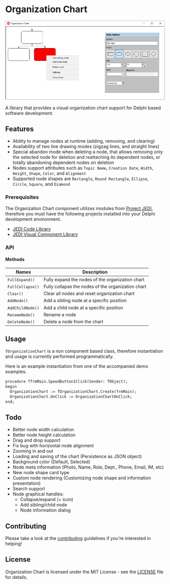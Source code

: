 # Organization Chart

<img src="screenshots/main.png" width="512px">

A library that provides a visual organization chart support for Delphi based software development.

<!--![Main](screenshots/main.png)-->

## Features

* Ability to manage nodes at runtime (adding, removing, and clearing)
* Availability of two line drawing modes (zigzag lines, and straight lines)
* Special abandon mode when deleting a node, that allows removing only the selected node for deletion and reattaching its dependent nodes, or totally abandoning dependent nodes on deletion
* Nodes support attributes such as `Topic Name`, `Creation Date`, `Width`, `Height`, `Shape`, `Color`, and `Alignment`
* Supported node shapes are `Rectangle`, `Round Rectangle`, `Ellipse`, `Circle`, `Square`, and `Diamond`

### Prerequisites

The  Organization Chart component utilizes modules from [Project JEDI](https://github.com/project-jedi), therefore you must have the following projects installed into your Delphi development environment.

* [JEDI Code Library](https://github.com/project-jedi/jcl/)
* [JEDI Visual Component Library](https://github.com/project-jedi/jvcl/)

### API

#### Methods

| Names | Description
| --- | ---
| `FullExpand()` | Fully expand the nodes of the organization chart
| `FullCollapse()` | Fully collapse the nodes of the organization chart
| `Clear()` | Clear all nodes and reset organization chart
| `AddNode()` | Add a sibling node at a specific position
| `AddChildNode()` | Add a child node at a specific position
| `RenameNode()` | Rename a node
| `DeleteNode()` | Delete a node from the chart



## Usage

`TOrganizationChart` is a non component based class, therefore instantiation and usage is currently performed programmatically.

Here is an example instantiation from one of the accompanied demo examples.

```delphi
procedure TfrmMain.SpeedButton1Click(Sender: TObject);
begin
  OrganizationChart := TOrganizationChart.Create(frmMain);
  OrganizationChart.OnClick := OrganizationChartOnClick;
end;
```

## Todo

* Better node width calculation                                                     
* Better node height calculation                                                    
* Drag and drop support                                                      
* Fix bug with horizontal node alignment                                     
* Zooming in and out                                                         
* Loading and saving of the chart (Persistence as JSON object)
* Background color (Default, Selected)
* Node meta information (Photo, Name, Role, Dept., Phone, Email, IM, etc)
* New node shape card type
* Custom node rendering (Customizing node shape and information presentation)
* Search support
* Node graphical handles:
  * Collapse/expand (+ icon)
  * Add sibling/child node
  * Node information dialog


## Contributing

Please take a look at the [contributing](CONTRIBUTING.md) guidelines if you're interested in helping!


## License

Organization Chart is licensed under the MIT License - see the [LICENSE](LICENSE.md) file for details.
